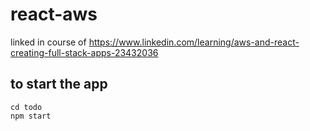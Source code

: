 # react-aws
linked in course of https://www.linkedin.com/learning/aws-and-react-creating-full-stack-apps-23432036



## to start the app

    cd todo
    npm start

